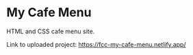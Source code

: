 # My Cafe Menu

HTML and CSS cafe menu site.

Link to uploaded project: https://fcc-my-cafe-menu.netlify.app/
